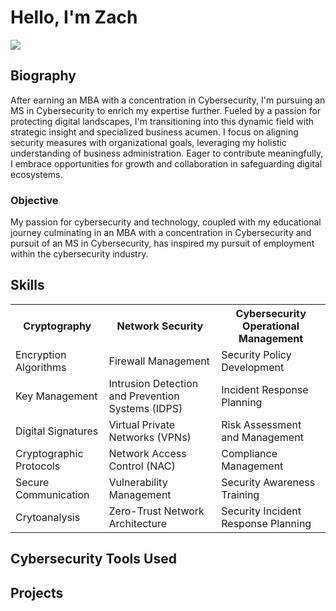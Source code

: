 <h1> Hello, I'm Zach </h1> 
<a href="https://www.linkedin.com/in/zachary-matheny-mba-931253264"><img src="https://img.shields.io/badge/-LinkedIn-0072b1?&style=for-the-badge&logo=linkedin&logoColor=white"/></a>
<h2> Biography </h2>
<p>
  After earning an MBA with a concentration in Cybersecurity, I'm pursuing an MS in Cybersecurity to enrich my expertise further. 
  Fueled by a passion for protecting digital landscapes, I'm transitioning into this dynamic field with strategic insight and specialized business acumen. 
  I focus on aligning security measures with organizational goals, leveraging my holistic understanding of business administration. Eager to contribute meaningfully,
  I embrace opportunities for growth and collaboration in safeguarding digital ecosystems.
</p>
<h3> Objective </h3>
<p>
  My passion for cybersecurity and technology, coupled with my educational journey culminating in an MBA with a concentration in Cybersecurity and pursuit
  of an MS in Cybersecurity, has inspired my pursuit of employment within the cybersecurity industry.
</p>

<h2> Skills </h2>
<head>
    <meta charset="UTF-8">
    <meta name="viewport" content="width=device-width, initial-scale=1.0">
</head>
<table>
    <tr>
      <strong>
        <th>Cryptography</th>
        <th>Network Security</th>
        <th>Cybersecurity Operational Management</th>
        </strong>
    </tr>
    <tr>
        <td>Encryption Algorithms</td>
        <td>Firewall Management</td>
        <td>Security Policy Development</td>
    </tr>
    <tr>
        <td>Key Management</td>
        <td>Intrusion Detection and Prevention Systems (IDPS)</td>
        <td>Incident Response Planning</td>
    </tr>
    <tr>
        <td>Digital Signatures</td>
        <td>Virtual Private Networks (VPNs)</td>
        <td>Risk Assessment and Management</td>
    </tr>
    <tr>
        <td> Cryptographic Protocols </td>
        <td> Network Access Control (NAC) </td>
        <td> Compliance Management </td>
    </tr>
    <tr>
        <td> Secure Communication </td>
        <td> Vulnerability Management </td>
        <td> Security Awareness Training </td>
    </tr>
    <tr>
        <td> Crytoanalysis </td>
        <td> Zero-Trust Network Architecture </td>
        <td> Security Incident Response Planning </td>
    </tr>
</table>

  <h2> Cybersecurity Tools Used </h2> 


<h2> Projects </h2>
